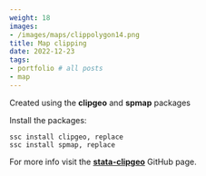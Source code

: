 ```yaml
---
weight: 18
images:
- /images/maps/clippolygon14.png
title: Map clipping
date: 2022-12-23
tags:
- portfolio # all posts
- map
---
```


Created using the **clipgeo** and **spmap** packages

Install the packages:

```
ssc install clipgeo, replace
ssc install spmap, replace
```

For more info visit the [**stata-clipgeo**][def] GitHub page.

[def]: https://github.com/asjadnaqvi/stata-clipgeo

